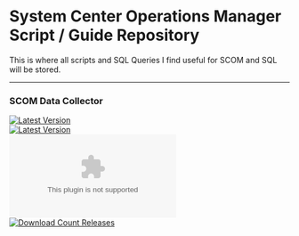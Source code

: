 # System Center Operations Manager Script / Guide Repository
This is where all scripts and SQL Queries I find useful for SCOM and SQL will be stored.

___

### SCOM Data Collector
[![Latest Version](https://img.shields.io/badge/Download%20Link-Download-blue?style=for-the-badge&color=blue)](https://github.com/v-bldrum/SCOM-Scripts-and-SQL/releases/latest/download/DataCollector.zip) \
[![Latest Version](https://img.shields.io/github/v/release/v-bldrum/SCOM-Scripts-and-SQL)](https://github.com/v-bldrum/SCOM-Scripts-and-SQL/releases/latest) \
[![Download Count Latest](https://img.shields.io/github/downloads/v-bldrum/SCOM-Scripts-and-SQL/latest/DataCollector.zip?style=for-the-badge&color=brightgreen)](https://aka.ms/SCOM-DataCollector) \
[![Download Count Releases](https://img.shields.io/github/downloads/v-bldrum/SCOM-Scripts-and-SQL/total.svg?style=for-the-badge&color=brightgreen)](https://github.com/v-bldrum/SCOM-Scripts-and-SQL/releases)
